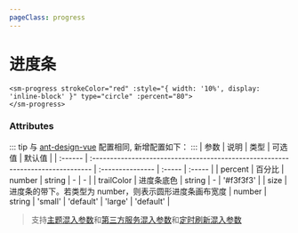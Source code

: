 ```yaml
---
pageClass: progress
---
```


# 进度条

```vue
<sm-progress strokeColor="red" :style="{ width: '10%', display: 'inline-block' }" type="circle" :percent="80">
</sm-progress>
```

### Attributes

::: tip
与 [ant-design-vue](https://www.antdv.com/components/progress/#API) 配置相同, 新增配置如下：
:::
| 参数 | 说明 | 类型 | 可选值 | 默认值 |
| :------ | :------------------------------------------------------------------------------ | :--------------- | :----- | :----- |
| percent | 百分比 | number \| string | - | - |
| trailColor | 进度条底色 | string | - | '#f3f3f3' |
| size | 进度条的带下。若类型为 number，则表示圆形进度条画布宽度 | number \| string | 'small' \| 'default' \| 'large' | 'default' |

> 支持[主题混入参数](/zh/api/mixin/mixin.md#theme)和[第三方服务混入参数](/zh/api/mixin/mixin.md#thirdservice)和[定时刷新混入参数](/zh/api/mixin/mixin.md#timer)
